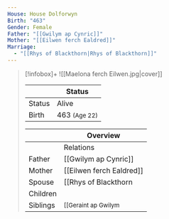 ```yaml
---
House: House Dolforwyn
Birth: "463"
Gender: Female
Father: "[[Gwilym ap Cynric]]"
Mother: "[[Eilwen ferch Ealdred]]"
Marriage:
  - "[[Rhys of Blackthorn|Rhys of Blackthorn]]"
---
```


> [!infobox]+
> ![[Maelona ferch Eilwen.jpg|cover]]
>
> || Status   |
> | ---- | ---- |
> |Status| Alive|
> |Birth|463 <small>(Age 22)</small>  |
>
> || Overview   |
> | ---- | ---- |
> || Relations   |
> | Father | [[Gwilym ap Cynric]] |
> | Mother | [[Eilwen ferch Ealdred]] |
> | Spouse | [[Rhys of Blackthorn|Rhys of Blackthorn]] ([[483|483]] - current) |
> | Children| |
> | Siblings | <small>[[Geraint ap Gwilym|Geraint ap Gwilym]] (Older brother), [[Madoc ap Gwilym|Madoc ap Gwilym]] (Younger brother)</small> |

